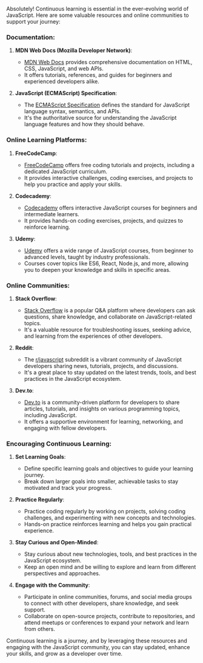 Absolutely! Continuous learning is essential in the ever-evolving world of JavaScript. Here are some valuable resources and online communities to support your journey:

### Documentation:

1. **MDN Web Docs (Mozilla Developer Network)**:
   - [MDN Web Docs](https://developer.mozilla.org/en-US/) provides comprehensive documentation on HTML, CSS, JavaScript, and web APIs.
   - It offers tutorials, references, and guides for beginners and experienced developers alike.

2. **JavaScript (ECMAScript) Specification**:
   - The [ECMAScript Specification](https://www.ecma-international.org/ecma-262/) defines the standard for JavaScript language syntax, semantics, and APIs.
   - It's the authoritative source for understanding the JavaScript language features and how they should behave.

### Online Learning Platforms:

1. **FreeCodeCamp**:
   - [FreeCodeCamp](https://www.freecodecamp.org/) offers free coding tutorials and projects, including a dedicated JavaScript curriculum.
   - It provides interactive challenges, coding exercises, and projects to help you practice and apply your skills.

2. **Codecademy**:
   - [Codecademy](https://www.codecademy.com/learn/introduction-to-javascript) offers interactive JavaScript courses for beginners and intermediate learners.
   - It provides hands-on coding exercises, projects, and quizzes to reinforce learning.

3. **Udemy**:
   - [Udemy](https://www.udemy.com/) offers a wide range of JavaScript courses, from beginner to advanced levels, taught by industry professionals.
   - Courses cover topics like ES6, React, Node.js, and more, allowing you to deepen your knowledge and skills in specific areas.

### Online Communities:

1. **Stack Overflow**:
   - [Stack Overflow](https://stackoverflow.com/questions/tagged/javascript) is a popular Q&A platform where developers can ask questions, share knowledge, and collaborate on JavaScript-related topics.
   - It's a valuable resource for troubleshooting issues, seeking advice, and learning from the experiences of other developers.

2. **Reddit**:
   - The [r/javascript](https://www.reddit.com/r/javascript/) subreddit is a vibrant community of JavaScript developers sharing news, tutorials, projects, and discussions.
   - It's a great place to stay updated on the latest trends, tools, and best practices in the JavaScript ecosystem.

3. **Dev.to**:
   - [Dev.to](https://dev.to/t/javascript) is a community-driven platform for developers to share articles, tutorials, and insights on various programming topics, including JavaScript.
   - It offers a supportive environment for learning, networking, and engaging with fellow developers.

### Encouraging Continuous Learning:

1. **Set Learning Goals**:
   - Define specific learning goals and objectives to guide your learning journey.
   - Break down larger goals into smaller, achievable tasks to stay motivated and track your progress.

2. **Practice Regularly**:
   - Practice coding regularly by working on projects, solving coding challenges, and experimenting with new concepts and technologies.
   - Hands-on practice reinforces learning and helps you gain practical experience.

3. **Stay Curious and Open-Minded**:
   - Stay curious about new technologies, tools, and best practices in the JavaScript ecosystem.
   - Keep an open mind and be willing to explore and learn from different perspectives and approaches.

4. **Engage with the Community**:
   - Participate in online communities, forums, and social media groups to connect with other developers, share knowledge, and seek support.
   - Collaborate on open-source projects, contribute to repositories, and attend meetups or conferences to expand your network and learn from others.

Continuous learning is a journey, and by leveraging these resources and engaging with the JavaScript community, you can stay updated, enhance your skills, and grow as a developer over time.